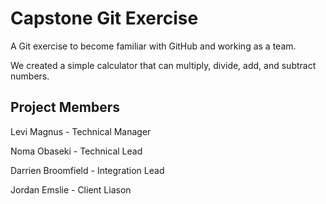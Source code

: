 # Capstone Git Exercise

A Git exercise to become familiar with GitHub and working as a team.

We created a simple calculator that can multiply, divide, add, and subtract numbers.

## Project Members

Levi Magnus - Technical Manager

Noma Obaseki - Technical Lead

Darrien Broomfield - Integration Lead

Jordan Emslie - Client Liason
